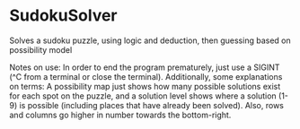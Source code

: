 # SudokuSolver
Solves a sudoku puzzle, using logic and deduction, then guessing based on possibility model

Notes on use: In order to end the program prematurely, just use a SIGINT (^C from a terminal or close the terminal).
Additionally, some explanations on terms: A possibility map just shows how many possible solutions exist for each spot
    on the puzzle, and a solution level shows where a solution (1-9) is possible (including places that have already been solved).
Also, rows and columns go higher in number towards the bottom-right.
